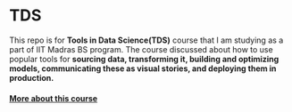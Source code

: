 # TDS
This repo is for **Tools in Data Science(TDS)** course that I am studying as a part of IIT Madras BS program. The course discussed about how to use popular tools for **sourcing data, transforming it, building and optimizing models, communicating these as visual stories, and deploying them in production.**



#### [More about this course](https://study.iitm.ac.in/ds/course_pages/BSCSE2002.html)
